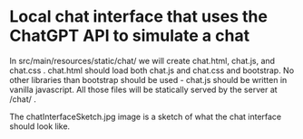 # Local chat interface that uses the ChatGPT API to simulate a chat

In src/main/resources/static/chat/ we will create chat.html, chat.js, and chat.css . chat.html should load both chat.js
and chat.css and bootstrap. No other libraries than bootstrap should be used - chat.js should be written in vanilla
javascript. All those files will be statically served by the server at /chat/ .

The chatInterfaceSketch.jpg image is a sketch of what the chat interface should look like.

